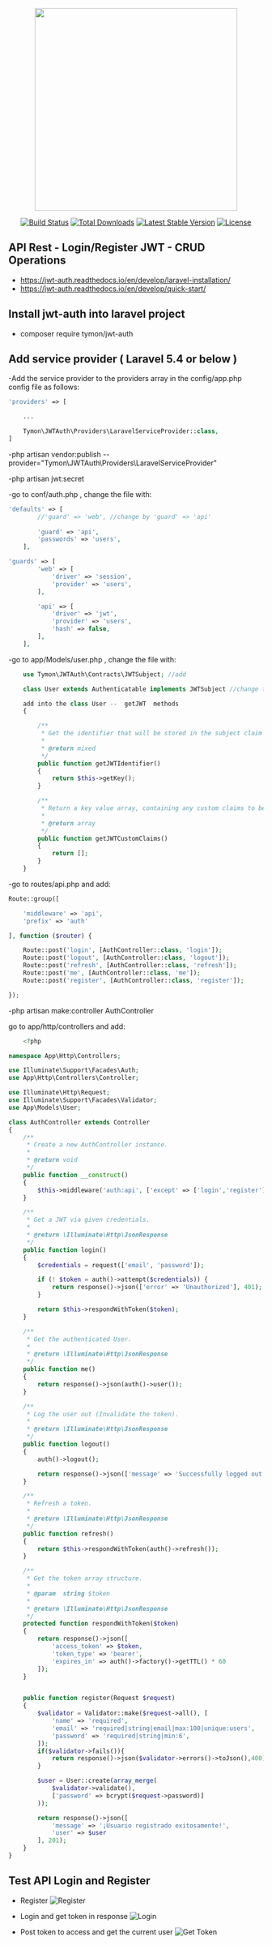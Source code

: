 <p align="center"><a href="https://laravel.com" target="_blank"><img src="https://raw.githubusercontent.com/laravel/art/master/logo-lockup/5%20SVG/2%20CMYK/1%20Full%20Color/laravel-logolockup-cmyk-red.svg" width="400"></a></p>

<p align="center">
<a href="https://travis-ci.org/laravel/framework"><img src="https://travis-ci.org/laravel/framework.svg" alt="Build Status"></a>
<a href="https://packagist.org/packages/laravel/framework"><img src="https://img.shields.io/packagist/dt/laravel/framework" alt="Total Downloads"></a>
<a href="https://packagist.org/packages/laravel/framework"><img src="https://img.shields.io/packagist/v/laravel/framework" alt="Latest Stable Version"></a>
<a href="https://packagist.org/packages/laravel/framework"><img src="https://img.shields.io/packagist/l/laravel/framework" alt="License"></a>
</p>

## API Rest - Login/Register JWT - CRUD Operations


- https://jwt-auth.readthedocs.io/en/develop/laravel-installation/
- https://jwt-auth.readthedocs.io/en/develop/quick-start/

## Install jwt-auth into laravel project
- composer require tymon/jwt-auth

## Add service provider ( Laravel 5.4 or below )



-Add the service provider to the providers array in the config/app.php config file as follows:


```php
'providers' => [

    ...

    Tymon\JWTAuth\Providers\LaravelServiceProvider::class,
]
```

-php artisan vendor:publish --provider="Tymon\JWTAuth\Providers\LaravelServiceProvider"

-php artisan jwt:secret

-go to conf/auth.php , change the file with:

```php
'defaults' => [
        //'guard' => 'web', //change by 'guard' => 'api'
        
        'guard' => 'api',
        'passwords' => 'users',
    ],

'guards' => [
        'web' => [
            'driver' => 'session',
            'provider' => 'users',
        ],

        'api' => [
            'driver' => 'jwt',
            'provider' => 'users',
            'hash' => false,
        ],
    ],

```


-go to app/Models/user.php , change the file with:
```php
    use Tymon\JWTAuth\Contracts\JWTSubject; //add

    class User extends Authenticatable implements JWTSubject //change this

    add into the class User --  getJWT  methods
    {

        /**
         * Get the identifier that will be stored in the subject claim of the JWT.
         *
         * @return mixed
         */
        public function getJWTIdentifier()
        {
            return $this->getKey();
        }

        /**
         * Return a key value array, containing any custom claims to be added to the JWT.
         *
         * @return array
         */
        public function getJWTCustomClaims()
        {
            return [];
        }
    }

```

-go to routes/api.php and add:

```php
Route::group([

    'middleware' => 'api',
    'prefix' => 'auth'

], function ($router) {

    Route::post('login', [AuthController::class, 'login']);  
    Route::post('logout', [AuthController::class, 'logout']);
    Route::post('refresh', [AuthController::class, 'refresh']);
    Route::post('me', [AuthController::class, 'me']);
    Route::post('register', [AuthController::class, 'register']);

});
```



-php artisan make:controller AuthController


go to app/http/controllers and add:

```php
    <?php

namespace App\Http\Controllers;

use Illuminate\Support\Facades\Auth;
use App\Http\Controllers\Controller;

use Illuminate\Http\Request;
use Illuminate\Support\Facades\Validator;
use App\Models\User;

class AuthController extends Controller
{
    /**
     * Create a new AuthController instance.
     *
     * @return void
     */
    public function __construct()
    {
        $this->middleware('auth:api', ['except' => ['login','register']]);
    }

    /**
     * Get a JWT via given credentials.
     *
     * @return \Illuminate\Http\JsonResponse
     */
    public function login()
    {
        $credentials = request(['email', 'password']);

        if (! $token = auth()->attempt($credentials)) {
            return response()->json(['error' => 'Unauthorized'], 401);
        }

        return $this->respondWithToken($token);
    }

    /**
     * Get the authenticated User.
     *
     * @return \Illuminate\Http\JsonResponse
     */
    public function me()
    {
        return response()->json(auth()->user());
    }

    /**
     * Log the user out (Invalidate the token).
     *
     * @return \Illuminate\Http\JsonResponse
     */
    public function logout()
    {
        auth()->logout();

        return response()->json(['message' => 'Successfully logged out']);
    }

    /**
     * Refresh a token.
     *
     * @return \Illuminate\Http\JsonResponse
     */
    public function refresh()
    {
        return $this->respondWithToken(auth()->refresh());
    }

    /**
     * Get the token array structure.
     *
     * @param  string $token
     *
     * @return \Illuminate\Http\JsonResponse
     */
    protected function respondWithToken($token)
    {
        return response()->json([
            'access_token' => $token,
            'token_type' => 'bearer',
            'expires_in' => auth()->factory()->getTTL() * 60
        ]);
    }


    public function register(Request $request)
    {
        $validator = Validator::make($request->all(), [
            'name' => 'required',
            'email' => 'required|string|email|max:100|unique:users',
            'password' => 'required|string|min:6',
        ]);
        if($validator->fails()){
            return response()->json($validator->errors()->toJson(),400);
        }

        $user = User::create(array_merge(
            $validator->validate(),
            ['password' => bcrypt($request->password)]
        ));

        return response()->json([
            'message' => '¡Usuario registrado exitosamente!',
            'user' => $user
        ], 201);
    }
}
```



## Test API Login and Register 

- Register
![Register](./screenshots/img1.png)

- Login and get token in response
![Login](./screenshots/img2.png)

- Post token to access and get the current user
![Get Token](./screenshots/img3.png)








